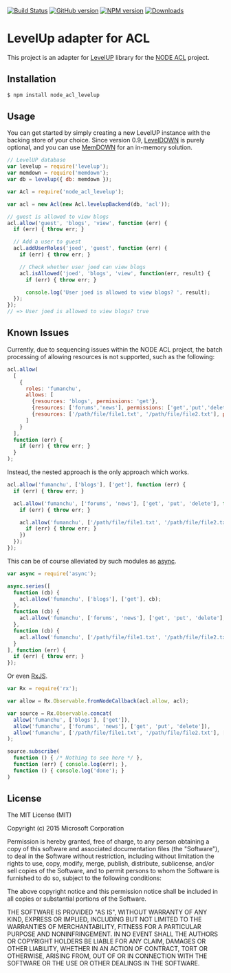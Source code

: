 [![Build Status](https://travis-ci.org/thaliproject/node_acl_levelup.png)](https://travis-ci.org/thaliproject/node_acl_levelup)
[![GitHub version](http://img.shields.io/github/tag/thaliproject/node_acl_levelup.svg)](https://github.com/thaliproject/node_acl_levelup)
[![NPM version](http://img.shields.io/npm/v/rx.svg)](https://npmjs.org/package/node_acl_levelup)
[![Downloads](http://img.shields.io/npm/dm/rx.svg)](https://npmjs.org/package/node_acl_levelup)

# LevelUp adapter for ACL #

This project is an adapter for [LevelUP](https://github.com/rvagg/node-levelup) library for the [NODE ACL](https://github.com/OptimalBits/node_acl) project.

## Installation ##

```bash
$ npm install node_acl_levelup
```

## Usage ##

You can get started by simply creating a new LevelUP instance with the backing store of your choice.  Since version 0.9, [LevelDOWN](https://github.com/rvagg/node-leveldown/) is purely optional, and you can use [MemDOWN](https://github.com/rvagg/node-memdown) for an in-memory solution.

```js
// LevelUP database
var levelup = require('levelup');
var memdown = require('memdown');
var db = levelup({ db: memdown });

var Acl = require('node_acl_levelup');

var acl = new Acl(new Acl.levelupBackend(db, 'acl'));

// guest is allowed to view blogs
acl.allow('guest', 'blogs', 'view', function (err) {
  if (err) { throw err; }

  // Add a user to guest
  acl.addUserRoles('joed', 'guest', function (err) {
    if (err) { throw err; }

    // Check whether user joed can view blogs
    acl.isAllowed('joed', 'blogs', 'view', function(err, result) {
      if (err) { throw err; }

      console.log('User joed is allowed to view blogs? ', result);
  });
});
// => User joed is allowed to view blogs? true
```

## Known Issues ##

Currently, due to sequencing issues within the NODE ACL project, the batch processing of allowing resources is not supported, such as the following:

```js
acl.allow(
  [
    {
      roles: 'fumanchu',
      allows: [
        {resources: 'blogs', permissions: 'get'},
        {resources: ['forums','news'], permissions: ['get','put','delete']},
        {resources: ['/path/file/file1.txt', '/path/file/file2.txt'], permissions: ['get','put','delete']}
      ]
    }
  ],
  function (err) {
    if (err) { throw err; }
  }
);
```

Instead, the nested approach is the only approach which works.
```js
acl.allow('fumanchu', ['blogs'], ['get'], function (err) {
  if (err) { throw err; }

  acl.allow('fumanchu', ['forums', 'news'], ['get', 'put', 'delete'], function (err) {
    if (err) { throw err; }

    acl.allow('fumanchu', ['/path/file/file1.txt', '/path/file/file2.txt'], ['get', 'put', 'delete'], function (err) {
      if (err) { throw err; }
    })
  });
});
```

This can be of course alleviated by such modules as [async](https://github.com/caolan/async).

```js
var async = require('async');

async.series([
  function (cb) {
    acl.allow('fumanchu', ['blogs'], ['get'], cb);
  },
  function (cb) {
    acl.allow('fumanchu', ['forums', 'news'], ['get', 'put', 'delete'], cb);
  },
  function (cb) {
    acl.allow('fumanchu', ['/path/file/file1.txt', '/path/file/file2.txt'], ['get', 'put', 'delete'], cb);
  }
], function (err) {
  if (err) { throw err; }
});
```

Or even [RxJS](https://github.com/Reactive-Extensions/RxJS).
```js
var Rx = require('rx');

var allow = Rx.Observable.fromNodeCallback(acl.allow, acl);

var source = Rx.Observable.concat(
  allow('fumanchu', ['blogs'], ['get']),
  allow('fumanchu', ['forums', 'news'], ['get', 'put', 'delete']),
  allow('fumanchu', ['/path/file/file1.txt', '/path/file/file2.txt'], ['get', 'put', 'delete'])
);

source.subscribe(
  function () { /* Nothing to see here */ },
  function (err) { console.log(err); },
  function () { console.log('done'); }
)
```

## License ##

The MIT License (MIT)

Copyright (c) 2015 Microsoft Corporation

Permission is hereby granted, free of charge, to any person obtaining a copy
of this software and associated documentation files (the "Software"), to deal
in the Software without restriction, including without limitation the rights
to use, copy, modify, merge, publish, distribute, sublicense, and/or sell
copies of the Software, and to permit persons to whom the Software is
furnished to do so, subject to the following conditions:

The above copyright notice and this permission notice shall be included in all
copies or substantial portions of the Software.

THE SOFTWARE IS PROVIDED "AS IS", WITHOUT WARRANTY OF ANY KIND, EXPRESS OR
IMPLIED, INCLUDING BUT NOT LIMITED TO THE WARRANTIES OF MERCHANTABILITY,
FITNESS FOR A PARTICULAR PURPOSE AND NONINFRINGEMENT. IN NO EVENT SHALL THE
AUTHORS OR COPYRIGHT HOLDERS BE LIABLE FOR ANY CLAIM, DAMAGES OR OTHER
LIABILITY, WHETHER IN AN ACTION OF CONTRACT, TORT OR OTHERWISE, ARISING FROM,
OUT OF OR IN CONNECTION WITH THE SOFTWARE OR THE USE OR OTHER DEALINGS IN THE
SOFTWARE.
